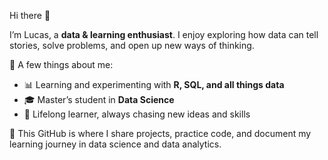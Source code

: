 Hi there 👋  

I’m Lucas, a **data & learning enthusiast**.
I enjoy exploring how data can tell stories, solve problems, and open up new ways of thinking.  

🔎 A few things about me:  
- 📊 Learning and experimenting with **R, SQL, and all things data**  
- 🎓 Master’s student in **Data Science**  
- 🌱 Lifelong learner, always chasing new ideas and skills  

📌 This GitHub is where I share projects, practice code, and document my learning journey in data science and data analytics.
